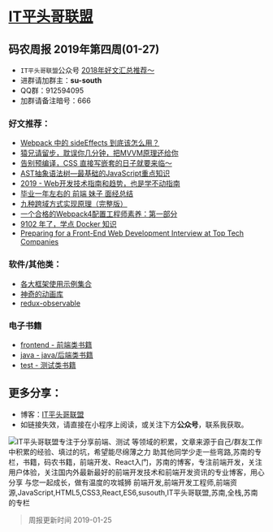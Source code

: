 
# [IT平头哥联盟](https://susouth.com/ "@IT·平头哥联盟，码农书籍，苏南的专栏")

##  码农周报 2019年第四周(01-27)

+ `IT平头哥联盟`公众号 [2018年好文汇总推荐～](https://mp.weixin.qq.com/s/-BA4X3ScSSpsZRrUCyTuBw)
+ 进群请加群主：**su-south**
+ QQ群：912594095
+ 加群请备注暗号：666

### 好文推荐：
+ [Webpack 中的 sideEffects 到底该怎么用？](https://zhuanlan.zhihu.com/p/40052192)
+ [猿兄请留步，耽误你几分钟，把MVVM原理还给你](https://mp.weixin.qq.com/s/3il51QPCeryXRUM-AG4L7w)
+ [告别预编译，CSS 直接写嵌套的日子就要来临～](https://mp.weixin.qq.com/s/979wCf9HaLhJGyFYPy9JmA)
+ [AST抽象语法树—最基础的JavaScript重点知识](https://mp.weixin.qq.com/s/8ruF8XFrLRyOrtulbBIR4A)
+ [2019 - Web开发技术指南和趋势，也是学不动指南](https://mp.weixin.qq.com/s/jXKxLSDfaWDpnc8JosdJhg)
+ [毕业一年左右的 前端 妹子 面经总结](https://mp.weixin.qq.com/s/swt4z8pmqFtY7CvQYlWXDg)
+ [九种跨域方式实现原理（完整版）](https://juejin.im/post/5c23993de51d457b8c1f4ee1)
+ [一个合格的Webpack4配置工程师素养：第一部分](https://juejin.im/post/5c4bfd89e51d45215c2e5a76)
+ [9102 年了，学点 Docker 知识](https://juejin.im/post/5c2c69cee51d450d9707236e)
+ [Preparing for a Front-End Web Development Interview at Top Tech Companies](http://davidshariff.com/blog/preparing-for-a-front-end-web-development-interview-in-2017/)


### 软件/其他类：
+ [各大框架使用示例集合](https://devhints.io)
+ [神奇的动画库](https://animejs.com/)
+ [redux-observable](https://redux-observable-cn.js.org/)

### 电子书籍
+ [frontend - 前端类书籍](../frontend "前端类电子书籍整理")
+ [java - java/后端类书籍](../java "java或后端开发人员电子书籍整理")
+ [test - 测试类书籍](../test "测试人员电子书籍整理")

## 更多分享：
+ 博客：[IT平头哥联盟](https://susouth.com "IT平头哥联盟")
+ 如链接失效，请直接在小程序上阅读，或关注下方**公众号**，联系我获取。

![IT平头哥联盟专注于分享前端、测试 等领域的积累，文章来源于自己/群友工作中积累的经验、填过的坑，希望能尽绵薄之力 助其他同学少走一些弯路,苏南的专栏，书籍，码农书籍，前端开发、React入门，苏南的博客，专注前端开发，关注用户体验，关注国内外最新最好的前端开发技术和前端开发资讯的专业博客，用心分享 与您一起成长，做有温度的攻城狮 前端开发,前端开发工程师,前端资源,JavaScript,HTML5,CSS3,React,ES6,susouth,IT平头哥联盟,苏南,全栈,苏南的专栏](https://user-images.githubusercontent.com/18324563/70633966-608b2980-1c6c-11ea-8123-34f1fd13484e.png "IT平头哥联盟")

> 周报更新时间 2019-01-25


